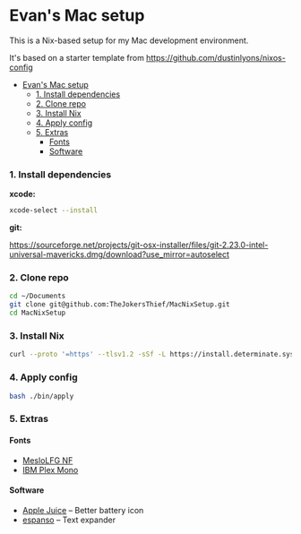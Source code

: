 # Evan's Mac setup

This is a Nix-based setup for my Mac development environment.

It's based on a starter template from https://github.com/dustinlyons/nixos-config


- [Evan's Mac setup](#evans-mac-setup)
    - [1. Install dependencies](#1-install-dependencies)
    - [2. Clone repo](#2-clone-repo)
    - [3. Install Nix](#3-install-nix)
    - [4. Apply config](#4-apply-config)
    - [5. Extras](#5-extras)
      - [Fonts](#fonts)
      - [Software](#software)


### 1. Install dependencies

**xcode:**
```sh
xcode-select --install
```

**git:**

https://sourceforge.net/projects/git-osx-installer/files/git-2.23.0-intel-universal-mavericks.dmg/download?use_mirror=autoselect

### 2. Clone repo

```sh
cd ~/Documents
git clone git@github.com:TheJokersThief/MacNixSetup.git
cd MacNixSetup
```

### 3. Install Nix
```sh
curl --proto '=https' --tlsv1.2 -sSf -L https://install.determinate.systems/nix | sh -s -- install
```

### 4. Apply config
```sh
bash ./bin/apply
```


### 5. Extras

#### Fonts

* [MesloLFG NF](https://github.com/romkatv/powerlevel10k-media/raw/master/MesloLGS%20NF%20Regular.ttf)
* [IBM Plex Mono](https://fonts.google.com/specimen/IBM+Plex+Mono)

#### Software

* [Apple Juice](https://github.com/raphaelhanneken/apple-juice/releases) – Better battery icon
* [espanso](https://espanso.org/install/) – Text expander